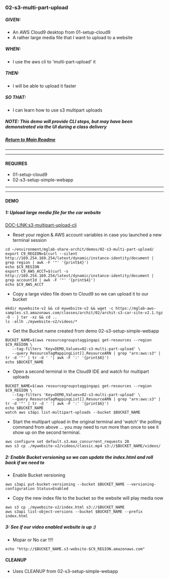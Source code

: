 ### 02-s3-multi-part-upload
##### GIVEN:
  - An AWS Cloud9 desktop from 01-setup-cloud9
  - A rather large media file that I want to upload to a website

##### WHEN:

  - I use the aws cli to 'multi-part-upload' it

##### THEN:
  - I will be able to upload it faster

##### SO THAT:
  - I can learn how to use s3 multipart uploads

##### NOTE: _This demo will provide CLI steps, but may have been demonstrated via the UI during a class delivery_

##### [Return to Main Readme](https://github.com/virtmerlin/mglab-share-archit#demos)

---------------------------------------------------------------
---------------------------------------------------------------
#### REQUIRES
- 01-setup-cloud9
- 02-s3-setup-simple-webapp

---------------------------------------------------------------
---------------------------------------------------------------
#### DEMO

##### 1: Upload large media file for the car website
[DOC-LINK:s3-multipart-upload-cli](https://aws.amazon.com/premiumsupport/knowledge-center/s3-multipart-upload-cli/)
- Reset your region & AWS account variables in case you launched a new terminal session
```
cd ~/environment/mglab-share-archit/demos/02-s3-multi-part-upload/
export C9_REGION=$(curl --silent http://169.254.169.254/latest/dynamic/instance-identity/document |  grep region | awk -F '"' '{print$4}')
echo $C9_REGION
export C9_AWS_ACCT=$(curl -s http://169.254.169.254/latest/dynamic/instance-identity/document | grep accountId | awk -F '"' '{print$4}')
echo $C9_AWS_ACCT
```
- Copy a large video file down to Cloud9 so we can upload it to our bucket
```
mkdir mywebsite-v2 && cd mywebsite-v2 && wget -c https://mglab-aws-samples.s3.amazonaws.com/classes/archit/02/archit-s3-car-site-v2.1.tgz -O - | tar -xz && cd ..
ls -allh ./mywebsite-v2/videos/*
```
- Get the Bucket name created from demo 02-s3-setup-simple-webapp
```
BUCKET_NAME=$(aws resourcegroupstaggingapi get-resources --region $C9_REGION \
   --tag-filters 'Key=DEMO,Values=02-s3-multi-part-upload' \
   --query ResourceTagMappingList[].ResourceARN | grep "arn:aws:s3" | tr -d '"' | tr -d ' '| awk -F ':' '{print$6}')
echo $BUCKET_NAME
```
- Open a second terminal in the Cloud9 IDE and watch for multipart uploads
```
BUCKET_NAME=$(aws resourcegroupstaggingapi get-resources --region $C9_REGION \
   --tag-filters 'Key=DEMO,Values=02-s3-multi-part-upload' \
   --query ResourceTagMappingList[].ResourceARN | grep "arn:aws:s3" | tr -d '"' | tr -d ' '| awk -F ':' '{print$6}')
echo $BUCKET_NAME
watch aws s3api list-multipart-uploads --bucket $BUCKET_NAME
```
- Start the multipart upload in the original terminal and 'watch' the polling command from above ... you may need to run more than once to see it show up on the second terminal.
```
aws configure set default.s3.max_concurrent_requests 20
aws s3 cp ./mywebsite-v2/videos/classic.mp4 s3://$BUCKET_NAME/videos/
```

##### 2: Enable Bucket versioning so we can update the index.html and roll back if we need to
- Enable Bucket versioning
```
aws s3api put-bucket-versioning --bucket $BUCKET_NAME --versioning-configuration Status=Enabled
```
- Copy the new index file to the bucket so the website will play media now
```
aws s3 cp ./mywebsite-v2/index.html s3://$BUCKET_NAME
aws s3api list-object-versions --bucket $BUCKET_NAME --prefix index.html
```

##### 3: See if our video enabled website is up :)
- Mopar or No car !!!!
```
echo "http://$BUCKET_NAME.s3-website-$C9_REGION.amazonaws.com"
```

#### CLEANUP
- Uses CLEANUP from 02-s3-setup-simple-webapp
